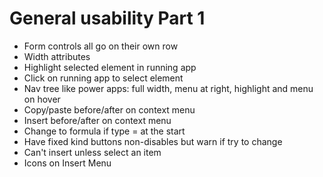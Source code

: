 General usability Part 1
========================

- Form controls all go on their own row
- Width attributes
- Highlight selected element in running app
- Click on running app to select element
- Nav tree like power apps:  full width, menu at right, highlight and menu on hover
- Copy/paste before/after on context menu
- Insert before/after on context menu
- Change to formula if type = at the start
- Have fixed kind buttons non-disables but warn if try to change
- Can't insert unless select an item
- Icons on Insert Menu